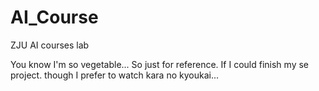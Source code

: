 # AI_Course
ZJU AI courses lab

You know I'm so vegetable... So just for reference.
If I could finish my se project. though I prefer to watch kara no kyoukai...
